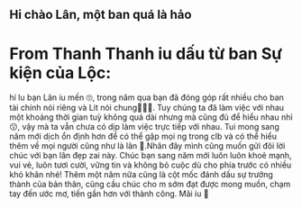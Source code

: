 ## Hi chào Lân, một ban quá là hảo 

# From Thanh Thanh iu dấu từ ban Sự kiện của Lộc: 
hí lu bạn Lân iu mến 🙄, trong năm qua bạn đã đóng góp rất nhiều cho ban tài chính nói riêng và Lit nói chung🙆🏻‍♀️. Tuy chúng ta đã làm việc với nhau một khoảng thời gian tuỳ không quá dài nhưng mà cũng đủ để hiểu nhau nhỉ😗, vậy mà ta vẫn chưa có dịp làm việc trực tiếp với nhau. Tui mong sang năm mới dịch ổn định hơn để có thể gặp mọi ng trong clb và có thể hiểu thêm về mọi người cũng như là lân 🥺.Nhân đây mình cũng muốn gửi đôi lời chúc với bạn lân đẹp zai này. Chúc bạn sang năm mới luôn luôn khoẻ mạnh, vui vẻ, luôn tươi cười, vững tin và không bỏ cuộc dù cho phía trước có nhiều khó khăn nhé! Thêm một năm nữa cũng là cột mốc đánh dấu sự trưởng thành của bản thân, cũng cầu chúc cho m sớm đạt được mong muốn, chạm tay đến ước mơ, tiến gần hơn với thành công. Mãi iu 💛

